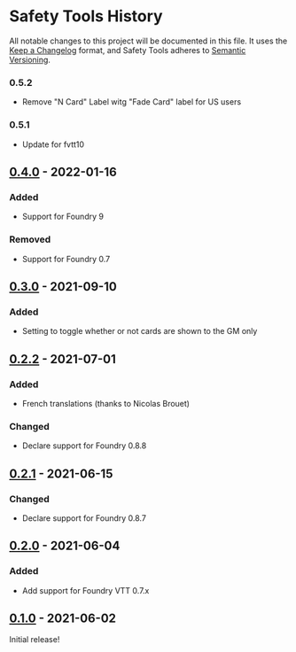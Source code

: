 # Safety Tools History

All notable changes to this project will be documented in this file.
It uses the [Keep a Changelog](https://keepachangelog.com/en/1.0.0/) format, and Safety Tools adheres to [Semantic Versioning](https://semver.org/spec/v2.0.0.html).

### 0.5.2

- Remove "N Card" Label witg "Fade Card" label for US users

### 0.5.1

- Update for fvtt10

## [0.4.0] - 2022-01-16

### Added

* Support for Foundry 9

### Removed

* Support for Foundry 0.7

[0.4.0]: https://github.com/SpectralCiphers/safety-tools/compare/v0.3.0...v0.4.0


## [0.3.0] - 2021-09-10

### Added

* Setting to toggle whether or not cards are shown to the GM only

[0.3.0]: https://github.com/SpectralCiphers/safety-tools/compare/v0.2.2...v0.3.0


## [0.2.2] - 2021-07-01

### Added

* French translations (thanks to Nicolas Brouet)

### Changed

* Declare support for Foundry 0.8.8

[0.2.2]: https://github.com/SpectralCiphers/safety-tools/compare/v0.2.1...v0.2.2


## [0.2.1] - 2021-06-15

### Changed

* Declare support for Foundry 0.8.7

[0.2.1]: https://github.com/SpectralCiphers/safety-tools/compare/v0.2.0...v0.2.1


## [0.2.0] - 2021-06-04

### Added

* Add support for Foundry VTT 0.7.x

[0.2.0]: https://github.com/SpectralCiphers/safety-tools/compare/v0.1.0...v0.2.0


## [0.1.0] - 2021-06-02

Initial release!

[0.1.0]: https://github.com/SpectralCiphers/safety-tools/tree/v0.1.0
